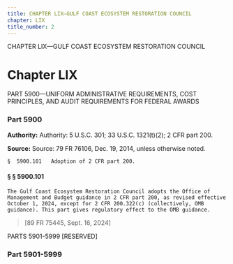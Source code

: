 ```yaml
---
title: CHAPTER LIX—GULF COAST ECOSYSTEM RESTORATION COUNCIL
chapter: LIX
title_number: 2
---
```


CHAPTER LIX—GULF COAST ECOSYSTEM RESTORATION COUNCIL

# Chapter LIX

  PART 5900—UNIFORM ADMINISTRATIVE REQUIREMENTS, COST PRINCIPLES, AND AUDIT REQUIREMENTS FOR FEDERAL AWARDS

### Part 5900

**Authority:** Authority: 5 U.S.C. 301; 33 U.S.C. 1321(t)(2); 2 CFR part 200.

**Source:** Source: 79 FR 76106, Dec. 19, 2014, unless otherwise noted.

    §  5900.101   Adoption of 2 CFR part 200.

#### § §  5900.101

    The Gulf Coast Ecosystem Restoration Council adopts the Office of Management and Budget guidance in 2 CFR part 200, as revised effective October 1, 2024, except for 2 CFR 200.322(c) (collectively, OMB guidance). This part gives regulatory effect to the OMB guidance.

> [89 FR 75445, Sept. 16, 2024]

  PARTS 5901-5999 [RESERVED]

### Part 5901-5999

